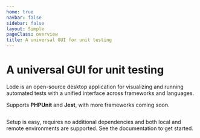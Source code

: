 ```yaml
---
home: true
navbar: false
sidebar: false
layout: Simple
pageClass: overview
title: A universal GUI for unit testing
---
```


<div class="hero text-center">
    <h1 class="f00-light mb-2">A universal GUI for unit&nbsp;testing</h1>
    <p class="col-md-8 mx-auto mb-1 f2-light">Lode is an open-source desktop application for visualizing and running automated tests with a unified interface across frameworks&nbsp;and&nbsp;languages.</p>
    <p class="col-md-8 mx-auto mb-4 f2-light">Supports <strong>PHPUnit</strong> and <strong>Jest</strong>, with more frameworks coming&nbsp;soon.</p>
    <Download />
    <div class="d-block width-fit mx-auto mb-8 mt-6">
        <img :src="$withBase('/macos-light-full.png')" class="full-screenshot">
    </div>
</div>

<div class="text-center mb-7">
    <p class="col-md-8 mx-auto mb-1 f2-light">Setup is easy, requires no additional dependencies and both local and remote environments are supported. <RouterLink to="/documentation/">See the documentation</RouterLink> to get started.</p>
</div>

<Feature
    slug="light-feature-1"
    title="Run tests selectively"
    description="Select which files or even individual tests to run, all with just a a click. And quickly focus on just the tests you need by filtering by outcome or keyword &mdash; handy for when you want to re-run only failed ones, or narrow down that test you were just refactoring."
/>

<Feature
    slug="light-feature-2"
    title="See results in real-time"
    description="Syntax-highlighted diffs and traces available as soon as a test fails &mdash; no more waiting for the full run to see what went wrong, or scanning through traces in the CLI. Every test result has its own pane and each trace frame is actionable, so you can copy its contents or open the affected files with just a few clicks."
    class="feature--right"
/>

<Mailchimp />
